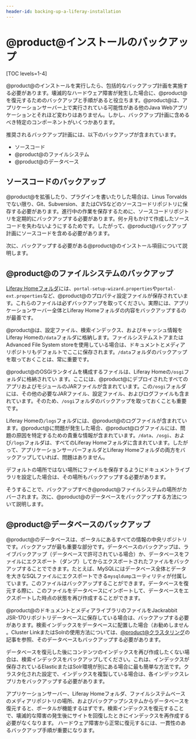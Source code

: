 ```yaml
---
header-id: backing-up-a-liferay-installation
---
```


# @product@インストールのバックアップ

[TOC levels=1-4]

@product@のインストールを実行したら、包括的なバックアップ計画を実施する必要があります。壊滅的なハードウェア障害が発生した場合に、@product@を復元するためのバックアップと手順があると役立ちます。@product@は、アプリケーションサーバー上で実行されている可能性がある他のJava Webアプリケーションとそれほど変わりはありません。しかし、バックアップ計画に含めるべき特定のコンポーネントがいくつかあります。

推奨されるバックアップ計画には、以下のバックアップが含まれています。

- ソースコード
- @product@のファイルシステム
- @product@のデータベース

## ソースコードのバックアップ

@product@を拡張したり、プラグインを書いたりした場合は、Linus Torvaldsでない限り、Git、Subversion、またはCVSなどのソースコードリポジトリに保存する必要があります。進行中の作業を保存するために、ソースコードリポジトリを定期的にバックアップする必要があります。何ヶ月もかけて作成したソースコードを失わないようにするためです。したがって、@product@バックアップ計画にソースコードを含める必要があります。

次に、バックアップする必要がある@product@のインストール項目について説明します。

## @product@のファイルシステムのバックアップ

[Liferay Homeフォルダ](/docs/7-1/deploy/-/knowledge_base/d/installing-liferay#liferay-home)には、`portal-setup-wizard.properties`や`portal-ext.properties`など、@product@のプロパティ設定ファイルが保存されています。これらのファイルは必ずバックアップを取ってください。実際には、アプリケーションサーバー全体とLiferay Homeフォルダの内容をバックアップするのが最善です。

@product@は、設定ファイル、検索インデックス、およびキャッシュ情報をLiferay Homeの`/data`フォルダに格納します。ファイルシステムストアまたはAdvanced File System storeを使用している場合は、ドキュメントとメディアリポジトリもデフォルトでここに保存されます。`/data`フォルダのバックアップを取っておくことは、常に重要です。

@product@のOSGiランタイムを構成するファイルは、Liferay Homeの`/osgi`フォルダに格納されてい ます。ここには、@product@にデプロイされたすべてのアプリおよびモジュールのJARファイルが含まれています。この`/osgi`フォルダには、その他の必要なJARファイル、設定ファイル、およびログファイルも含まれています。そのため、`/osgi`フォルダのバックアップを取っておくことも重要です。

Liferay Homeの`/logs`フォルダには、@product@のログファイルが含まれています。@product@に問題が発生した場合、@product@ログファイルには、問題の原因を特定するための貴重な情報が含まれています。`/data`、`/osgi`、および`/logs`フォルダは、すべてのLiferay Homeフォルダに含まれています。したがって、アプリケーションサーバーフォルダとLiferay Homeフォルダの両方をバックアップしていれば、問題はありません。

デフォルトの場所ではない場所にファイルを保存するようにドキュメントライブラリを設定した場合は、その場所もバックアップする必要があります。

そうすることで、バックアップすべき@product@ファイルシステムの場所がカバーされます。次に、@product@のデータベースをバックアップする方法について説明します。

## @product@データベースのバックアップ

@product@のデータベースは、ポータルにあるすべての情報の中央リポジトリです。バックアップが最も重要な部分です。データベースのバックアップは、ライブバックアップ（データベースで許可されている場合）か、データベースをファイルにエクスポート（ダンプ）してからエクスポートされたファイルをバックアップすることでできます。たとえば、MySQLにはデータベース全体とデータを大きなSQLファイルにエクスポートできる`mysqldump`ユーティリティが付属しています。このファイルはバックアップすることができます。データベースを復元する際に、このファイルをデータベースにインポートして、データベースをエクスポートした時点の状態を再び作成することができます。

@product@のドキュメントとメディアライブラリのファイルをJackrabbit JSR-170リポジトリデータベースに保存している場合は、バックアップする必要があります。検索インデックスをデータベースに配置した場合（お勧めしません 。Cluster LinkまたはSolrの使用方法については、[@product@クラスタリング](/docs/7-1/deploy/-/knowledge_base/d/liferay-clustering)の記事を参照、そのデータベースもバックアップする必要があります。

データベースを復元した後にコンテンツのインデックスを再び作成したくない場合は、検索インデックスをバックアップしてください。これは、インデックスが保存されているElasticまたはSolr環境が別にある場合に最も簡単な方法です。クラスタ化された設定で、インデックスを複製している場合は、各インデックスレプリカをバックアップする必要があります。

アプリケーションサーバー、Liferay Homeフォルダ、ファイルシステムベースのメディアリポジトリの場所、およびバックアップシステムからデータベースを復元すると、ポータルが機能するはずです。検索インデックスを復元することで、壊滅的な障害の発生後にサイトを回復したときにインデックスを再作成する必要がなくなります。
ハードウェア障害から正常に復元するには、一貫性のあるバックアップ手順が重要になります。
